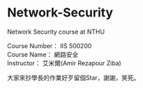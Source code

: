 # Network-Security
Network Security course at NTHU

Course Number： IIS 500200     
Course Name： 網路安全    
Instructor： 艾米爾(Amir Rezapour Ziba)

大家來抄學長的作業好歹留個Star，謝謝，笑死。
